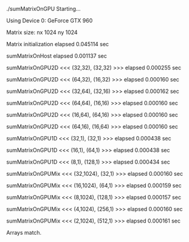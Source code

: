 ./sumMatrixOnGPU Starting...

Using Device 0: GeForce GTX 960

Matrix size: nx 1024 ny 1024

Matrix initialization elapsed 0.045114 sec

sumMatrixOnHost elapsed 0.001137 sec

sumMatrixOnGPU2D <<<  (32,32), (32,32)  >>> elapsed 0.000255 sec

sumMatrixOnGPU2D <<<  (64,32), (16,32)  >>> elapsed 0.000160 sec

sumMatrixOnGPU2D <<<  (32,64), (32,16)  >>> elapsed 0.000162 sec

sumMatrixOnGPU2D <<<  (64,64), (16,16)  >>> elapsed 0.000160 sec

sumMatrixOnGPU2D <<<  (16,64), (64,16)  >>> elapsed 0.000160 sec

sumMatrixOnGPU2D <<<  (64,16), (16,64)  >>> elapsed 0.000160 sec

sumMatrixOnGPU1D <<<  (32,1), (32,1)  >>> elapsed 0.000438 sec

sumMatrixOnGPU1D <<<  (16,1), (64,1)  >>> elapsed 0.000438 sec

sumMatrixOnGPU1D <<<  (8,1), (128,1)  >>> elapsed 0.000434 sec

sumMatrixOnGPUMix <<<  (32,1024), (32,1)  >>> elapsed 0.000160 sec

sumMatrixOnGPUMix <<<  (16,1024), (64,1)  >>> elapsed 0.000159 sec

sumMatrixOnGPUMix <<<  (8,1024), (128,1)  >>> elapsed 0.000157 sec

sumMatrixOnGPUMix <<<  (4,1024), (256,1)  >>> elapsed 0.000160 sec

sumMatrixOnGPUMix <<<  (2,1024), (512,1)  >>> elapsed 0.000161 sec

Arrays match.
